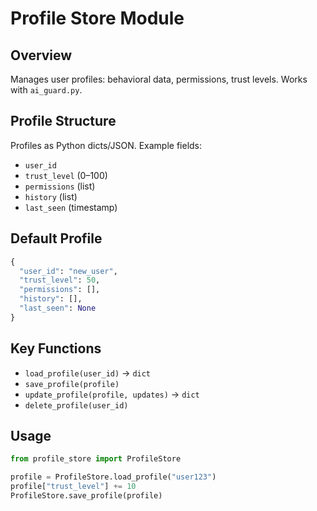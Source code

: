 # Profile Store Module

## Overview
Manages user profiles: behavioral data, permissions, trust levels. Works with `ai_guard.py`.

## Profile Structure
Profiles as Python dicts/JSON. Example fields:
- `user_id`
- `trust_level` (0–100)
- `permissions` (list)
- `history` (list)
- `last_seen` (timestamp)

## Default Profile
```python
{
  "user_id": "new_user",
  "trust_level": 50,
  "permissions": [],
  "history": [],
  "last_seen": None
}
```

## Key Functions
- `load_profile(user_id)` → `dict`
- `save_profile(profile)`
- `update_profile(profile, updates)` → `dict`
- `delete_profile(user_id)`

## Usage
```python
from profile_store import ProfileStore

profile = ProfileStore.load_profile("user123")
profile["trust_level"] += 10
ProfileStore.save_profile(profile)
```
